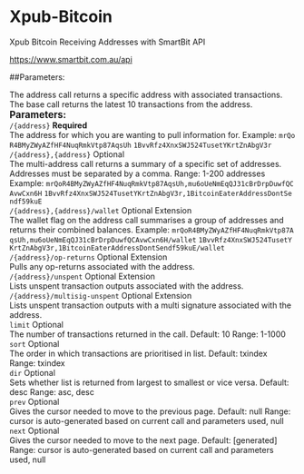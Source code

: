 # Xpub-Bitcoin
Xpub Bitcoin Receiving Addresses with SmartBit API 

https://www.smartbit.com.au/api


##Parameters:


<div layout="column" class="ng-scope">
    <span layout-margin="">The address call returns a specific address with associated transactions. The base call returns the latest 10 transactions from the address.</span>
    <span layout-margin="" style="font-size:larger;"><strong>Parameters:</strong></span>
    <div layout="">
        <div layout-margin="" layout="column" flex="15" flex-sm="20" flex-gt-md="10">
            <code style="word-break:break-all;">/{address}</code>
            <strong>Required</strong>
        </div>
        <div layout-margin="" layout="column" style="min-width:0px;">
            <span>The address for which you are wanting to pull information for.</span>
            <span>
                Example:
                <code style="word-break:break-all; word-wrap:break-word;" data-ng-show="sandbox" aria-hidden="true" class="ng-hide">mrQoR4BMyZWyAZfHF4NuqRmkVtp87AqsUh</code>
                <code style="word-break:break-all; word-wrap:break-word;" data-ng-hide="sandbox" aria-hidden="false">1BvvRfz4XnxSWJ524TusetYKrtZnAbgV3r</code>
            </span>
        </div>
    </div>
    <div layout="">
        <div layout-margin="" layout="column" flex="15" flex-sm="20" flex-gt-md="10">
            <code style="word-break:break-all;">/{address},{address}</code>
            <span>Optional</span>
        </div>
        <div layout-padding="" layout="column" style="min-width:0px;">
            <span>The multi-address call returns a summary of a specific set of addresses. Addresses must be separated by a comma.</span>
            <span>Range: 1-200 addresses</span>
            <span>
                Example:
                <code style="word-break:break-all; word-wrap:break-word;" data-ng-show="sandbox" aria-hidden="true" class="ng-hide">mrQoR4BMyZWyAZfHF4NuqRmkVtp87AqsUh,mu6oUeNmEqQJ31cBrDrpDuwfQCAvwCxn6H</code>
                <code style="word-break:break-all; word-wrap:break-word;" data-ng-hide="sandbox" aria-hidden="false">1BvvRfz4XnxSWJ524TusetYKrtZnAbgV3r,1BitcoinEaterAddressDontSendf59kuE</code>
            </span>
        </div>
    </div>
    <div layout="">
        <div layout-margin="" layout="column" flex="15" flex-sm="20" flex-gt-md="10">
            <code style="word-break:break-all;">/{address},{address}/wallet</code>
            <span>Optional Extension</span>
        </div>
        <div layout-padding="" layout="column" style="min-width:0px;">
            <span>The wallet flag on the address call summarises a group of addresses and returns their combined balances.</span>
            <span>
                Example:
                <code style="word-break:break-all; word-wrap:break-word;" data-ng-show="sandbox" aria-hidden="true" class="ng-hide">mrQoR4BMyZWyAZfHF4NuqRmkVtp87AqsUh,mu6oUeNmEqQJ31cBrDrpDuwfQCAvwCxn6H/wallet</code>
                <code style="word-break:break-all; word-wrap:break-word;" data-ng-hide="sandbox" aria-hidden="false">1BvvRfz4XnxSWJ524TusetYKrtZnAbgV3r,1BitcoinEaterAddressDontSendf59kuE/wallet</code>
            </span>
        </div>
    </div>
    <div layout="">
        <div layout-margin="" layout="column" flex="15" flex-sm="20" flex-gt-md="10">
            <code style="word-break:break-all;">/{address}/op-returns</code>
            <span>Optional Extension</span>
        </div>
        <div layout-margin="" layout="column">
            <span>Pulls any op-returns associated with the address.</span>
        </div>
    </div>
    <div layout="">
        <div layout-margin="" layout="column" flex="15" flex-sm="20" flex-gt-md="10">
            <code style="word-break:break-all;">/{address}/unspent</code>
            <span>Optional Extension</span>
        </div>
        <div layout-margin="" layout="column">
            <span>Lists unspent transaction outputs associated with the address.</span>
        </div>
    </div>
    <div layout="">
        <div layout-margin="" layout="column" flex="15" flex-sm="20" flex-gt-md="10">
            <code style="word-break:break-all;">/{address}/multisig-unspent</code>
            <span>Optional Extension</span>
        </div>
        <div layout-margin="" layout="column">
            <span>Lists unspent transaction outputs with a multi signature associated with the address.</span>
        </div>
    </div>
    <div layout="">
        <div layout-margin="" layout="column" flex="15" flex-sm="20" flex-gt-md="10">
            <code style="word-break:break-all;">limit</code>
            <span>Optional</span>
        </div>
        <div layout-margin="" layout="column">
            <span>The number of transactions returned in the call.</span>
            <span>Default: 10</span>
            <span>Range: 1-1000</span>
        </div>
    </div>
    <div layout="">
        <div layout-margin="" layout="column" flex="15" flex-sm="20" flex-gt-md="10">
            <code style="word-break:break-all;">sort</code>
            <span>Optional</span>
        </div>
        <div layout-margin="" layout="column">
            <span>The order in which transactions are prioritised in list.</span>
            <span>Default: txindex</span>
            <span>Range: txindex</span>
        </div>
    </div>
    <div layout="">
        <div layout-margin="" layout="column" flex="15" flex-sm="20" flex-gt-md="10">
            <code style="word-break:break-all;">dir</code>
            <span>Optional</span>
        </div>
        <div layout-margin="" layout="column">
            <span>Sets whether list is returned from largest to smallest or vice versa.</span>
            <span>Default: desc</span>
            <span>Range: asc, desc</span>
        </div>
    </div>
    <div layout="">
        <div layout-margin="" layout="column" flex="15" flex-sm="20" flex-gt-md="10">
            <code style="word-break:break-all;">prev</code>
            <span>Optional</span>
        </div>
        <div layout-margin="" layout="column">
            <span>Gives the cursor needed to move to the previous page.</span>
            <span>Default: null</span>
            <span>Range: cursor is auto-generated based on current call and parameters used, null</span>
        </div>
    </div>
    <div layout="">
        <div layout-margin="" layout="column" flex="15" flex-sm="20" flex-gt-md="10">
            <code style="word-break:break-all;">next</code>
            <span>Optional</span>
        </div>
        <div layout-margin="" layout="column">
            <span>Gives the cursor needed to move to the next page.</span>
            <span>Default: [generated]</span>
            <span>Range: cursor is auto-generated based on current call and parameters used, null</span>
        </div>
    </div>
</div>
